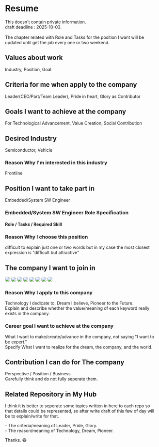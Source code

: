 # Resume
This doesn't contain private information. <br/>
draft deadline : 2025-10-03. <br/><br/>
The chapter related with Role and Tasks for the position I want will be updated until get the job every one or two weekend.

## Values about work

Industry, Position, Goal

## Criteria for me when apply to the company

Leader(CEO/Part/Team Leader), Pride in heart, Glory as Contributor

## Goals I want to achieve at the company

For Technological Advancement, Value Creation, Social Contribution

## Desired Industry

Semiconductor, Vehicle

### Reason Why I'm interested in this industry

Frontline

## Position I want to take part in

Embedded/System SW Engineer

### Embedded/System SW Engineer Role Specification

#### Role / Tasks / Required Skill

### Reason Why I choose this position

difficult to explain just one or two words but in my case the most closest expression is "difficult but attractive"

## The company I want to join in

<p>
<img src="https://img.shields.io/badge/Samsung Electronics-1428A0?style=for-the-badge&logo=Samsung&logoColor=white" style="border-radius:5px"/>
<img src="https://img.shields.io/badge/Hyundai Autoever-002C5E?style=for-the-badge&logo=Hyundai&logoColor=white" style="border-radius:5px"/>
<img src="https://img.shields.io/badge/SK Telecom-DD0700?style=for-the-badge&logoColor=white" style="border-radius:5px"/>
<img src="https://img.shields.io/badge/LG Electronics-A50034?style=for-the-badge&logo=LG&logoColor=white" style="border-radius:5px"/>
<img src="https://img.shields.io/badge/DEEPX-007CFF?style=for-the-badge&logoColor=white" style="border-radius:5px"/>
<img src="https://img.shields.io/badge/Kia-05141F?style=for-the-badge&logo=Kia&logoColor=white" style="border-radius:5px"/>
<img src="https://img.shields.io/badge/FuriosaAI-FF0000?style=for-the-badge&logoColor=white" style="border-radius:5px"/>
<img src="https://img.shields.io/badge/Hyundai Motor-002C5E?style=for-the-badge&logo=Hyundai&logoColor=white" style="border-radius:5px"/>
</p>

### Reason Why I apply to this company
Technology I dedicate to, Dream I believe, Pioneer to the Future. <br/>
Explain and describe whether the value/meaning of each keyword really exists in the company.

### Career goal I want to achieve at the company
What I want to make/create/advance in the company, not saying "I want to be expert." <br/>
Specify What I want to realize for the dream, the company, and the world.

## Contribution I can do for The company
Perspective / Position / Business <br/>
Carefully think and do not fully seperate them.

## Related Repository in My Hub
I think it is better to seperate some topics written in here to each repo so that details could be represented, so after write draft of this few of day will be to explain/write for that. <br/>

<p>
- The criteria/meaning of Leader, Pride, Glory. <br/>
- The reason/meaning of Technology, Dream, Pioneer. <br/>
</p>

Thanks. 😄
